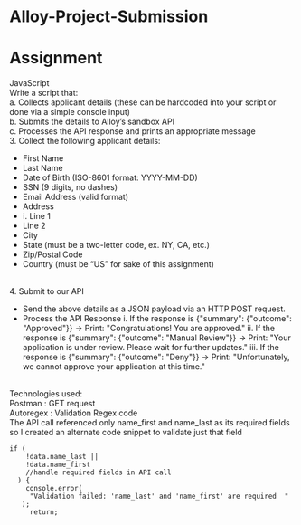 # Alloy-Project-Submission

# Assignment

JavaScript
</br>
Write a script that:
</br>
a. Collects applicant details (these can be hardcoded into your script or done
via a simple console input)
</br>
b. Submits the details to Alloy’s sandbox API
</br>
c. Processes the API response and prints an appropriate message
</br>
3. Collect the following applicant details:
</br>
-  First Name
-  Last Name
-  Date of Birth (ISO-8601 format: YYYY-MM-DD)
-  SSN (9 digits, no dashes)
-  Email Address (valid format)
-  Address
  - i. Line 1
-  Line 2
-  City
- State (must be a two-letter code, ex. NY, CA, etc.)
-  Zip/Postal Code
- Country (must be “US” for sake of this assignment)
</br>
4. Submit to our API
  
   - Send the above details as a JSON payload via an HTTP POST request.
  - Process the API Response
   i. If the response is {"summary": {"outcome": "Approved"}}
   → Print: "Congratulations! You are approved."
   ii. If the response is {"summary": {"outcome": "Manual
   Review"}} → Print: "Your application is under review. Please wait
   for further updates."
   iii. If the response is {"summary": {"outcome": "Deny"}} →
   Print: "Unfortunately, we cannot approve your application at this
   time."
</br> 
Technologies used:
</br>
Postman : GET request
</br>
Autoregex : Validation Regex code

</br>
The API call referenced only name_first and name_last as its required fields so I created an alternate code snippet to validate just that field 
</br>

```
if (
    !data.name_last ||
    !data.name_first
    //handle required fields in API call
  ) {
    console.error(
     "Validation failed: 'name_last' and 'name_first' are required  "
   );
     return;
```
